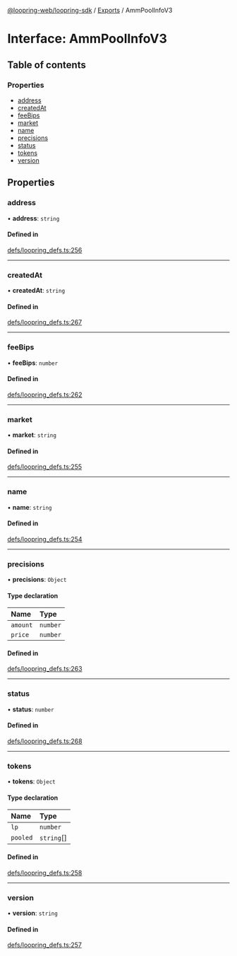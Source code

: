 [@loopring-web/loopring-sdk](../README.md) / [Exports](../modules.md) / AmmPoolInfoV3

# Interface: AmmPoolInfoV3

## Table of contents

### Properties

- [address](AmmPoolInfoV3.md#address)
- [createdAt](AmmPoolInfoV3.md#createdat)
- [feeBips](AmmPoolInfoV3.md#feebips)
- [market](AmmPoolInfoV3.md#market)
- [name](AmmPoolInfoV3.md#name)
- [precisions](AmmPoolInfoV3.md#precisions)
- [status](AmmPoolInfoV3.md#status)
- [tokens](AmmPoolInfoV3.md#tokens)
- [version](AmmPoolInfoV3.md#version)

## Properties

### address

• **address**: `string`

#### Defined in

[defs/loopring_defs.ts:256](https://github.com/Loopring/loopring_sdk/blob/2ea32ee/src/defs/loopring_defs.ts#L256)

___

### createdAt

• **createdAt**: `string`

#### Defined in

[defs/loopring_defs.ts:267](https://github.com/Loopring/loopring_sdk/blob/2ea32ee/src/defs/loopring_defs.ts#L267)

___

### feeBips

• **feeBips**: `number`

#### Defined in

[defs/loopring_defs.ts:262](https://github.com/Loopring/loopring_sdk/blob/2ea32ee/src/defs/loopring_defs.ts#L262)

___

### market

• **market**: `string`

#### Defined in

[defs/loopring_defs.ts:255](https://github.com/Loopring/loopring_sdk/blob/2ea32ee/src/defs/loopring_defs.ts#L255)

___

### name

• **name**: `string`

#### Defined in

[defs/loopring_defs.ts:254](https://github.com/Loopring/loopring_sdk/blob/2ea32ee/src/defs/loopring_defs.ts#L254)

___

### precisions

• **precisions**: `Object`

#### Type declaration

| Name | Type |
| :------ | :------ |
| `amount` | `number` |
| `price` | `number` |

#### Defined in

[defs/loopring_defs.ts:263](https://github.com/Loopring/loopring_sdk/blob/2ea32ee/src/defs/loopring_defs.ts#L263)

___

### status

• **status**: `number`

#### Defined in

[defs/loopring_defs.ts:268](https://github.com/Loopring/loopring_sdk/blob/2ea32ee/src/defs/loopring_defs.ts#L268)

___

### tokens

• **tokens**: `Object`

#### Type declaration

| Name | Type |
| :------ | :------ |
| `lp` | `number` |
| `pooled` | `string`[] |

#### Defined in

[defs/loopring_defs.ts:258](https://github.com/Loopring/loopring_sdk/blob/2ea32ee/src/defs/loopring_defs.ts#L258)

___

### version

• **version**: `string`

#### Defined in

[defs/loopring_defs.ts:257](https://github.com/Loopring/loopring_sdk/blob/2ea32ee/src/defs/loopring_defs.ts#L257)
